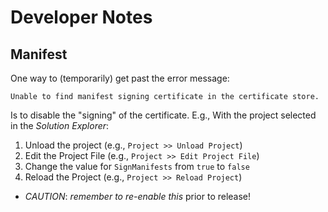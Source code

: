 # Developer Notes

## Manifest

One way to (temporarily) get past the error message:

```
Unable to find manifest signing certificate in the certificate store.
```

Is to disable the "signing" of the certificate.  E.g., With the project selected
in the _Solution Explorer_:

1. Unload the project (e.g., `Project >> Unload Project`)
1. Edit the Project File (e.g., `Project >> Edit Project File`)
1. Change the value for `SignManifests` from `true` to `false`
1. Reload the Project (e.g., `Project >> Reload Project`)

- *CAUTION*: _remember to re-enable this_ prior to release!

